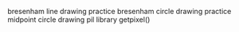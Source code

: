 bresenham line drawing practice
bresenham circle drawing practice
midpoint circle drawing
pil library getpixel()